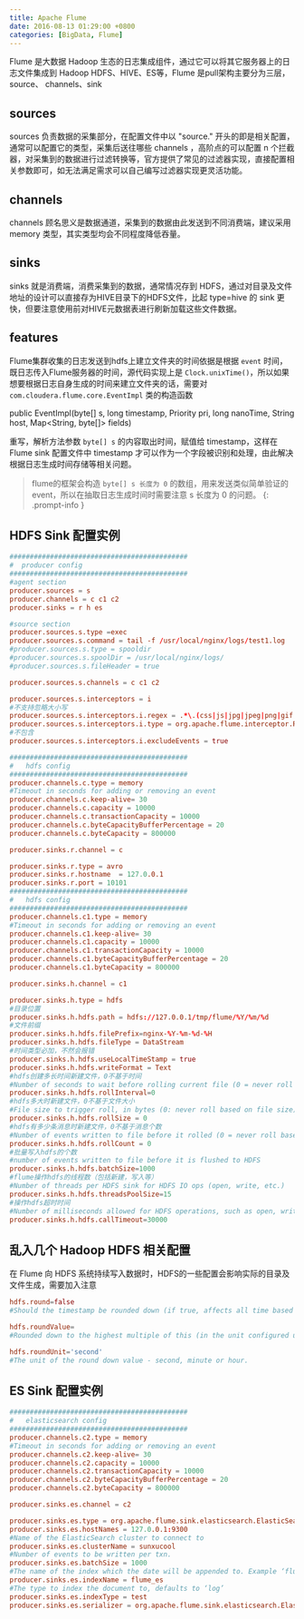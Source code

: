 ```yaml
---
title: Apache Flume
date: 2016-08-13 01:29:00 +0800
categories: [BigData, Flume]
---
```


Flume 是大数据 Hadoop 生态的日志集成组件，通过它可以将其它服务器上的日志文件集成到 Hadoop HDFS、HIVE、ES等，Flume 是pull架构主要分为三层，source、 channels、sink

## sources

sources 负责数据的采集部分，在配置文件中以 "source." 开头的即是相关配置，通常可以配置它的类型，采集后送往哪些 channels ，高阶点的可以配置 n 个拦截器，对采集到的数据进行过滤转换等，官方提供了常见的过滤器实现，直接配置相关参数即可，如无法满足需求可以自己编写过滤器实现更灵活功能。

## channels

channels 顾名思义是数据通道，采集到的数据由此发送到不同消费端，建议采用 memory 类型，其实类型均会不同程度降低吞量。

## sinks

sinks 就是消费端，消费采集到的数据，通常情况存到 HDFS，通过对目录及文件地址的设计可以直接存为HIVE目录下的HDFS文件，比起 type=hive 的 sink 更快，但要注意使用前对HIVE元数据表进行刷新加载这些文件数据。

## features

Flume集群收集的日志发送到hdfs上建立文件夹的时间依据是根据 `event` 时间，既日志传入Flume服务器的时间，源代码实现上是 `Clock.unixTime()`，所以如果想要根据日志自身生成的时间来建立文件夹的话，需要对 `com.cloudera.flume.core.EventImpl` 类的构造函数 

public EventImpl(byte[] s, long timestamp, Priority pri, long nanoTime, String host, Map<String, byte[]> fields)

重写，解析方法参数 `byte[] s` 的内容取出时间，赋值给 timestamp，这样在 Flume sink 配置文件中 timestamp 才可以作为一个字段被识别和处理，由此解决根据日志生成时间存储等相关问题。

> flume的框架会构造 `byte[] s 长度为 0` 的数组，用来发送类似简单验证的 event，所以在抽取日志生成时间时需要注意 s 长度为 0 的问题。
{: .prompt-info }

## HDFS Sink 配置实例

```conf
############################################
#  producer config
############################################
#agent section
producer.sources = s
producer.channels = c c1 c2
producer.sinks = r h es

#source section
producer.sources.s.type =exec
producer.sources.s.command = tail -f /usr/local/nginx/logs/test1.log
#producer.sources.s.type = spooldir
#producer.sources.s.spoolDir = /usr/local/nginx/logs/
#producer.sources.s.fileHeader = true

producer.sources.s.channels = c c1 c2

producer.sources.s.interceptors = i
#不支持忽略大小写
producer.sources.s.interceptors.i.regex = .*\.(css|js|jpg|jpeg|png|gif|ico).*
producer.sources.s.interceptors.i.type = org.apache.flume.interceptor.RegexFilteringInterceptor$Builder
#不包含
producer.sources.s.interceptors.i.excludeEvents = true

############################################
#   hdfs config
############################################
producer.channels.c.type = memory
#Timeout in seconds for adding or removing an event
producer.channels.c.keep-alive= 30
producer.channels.c.capacity = 10000
producer.channels.c.transactionCapacity = 10000
producer.channels.c.byteCapacityBufferPercentage = 20
producer.channels.c.byteCapacity = 800000

producer.sinks.r.channel = c

producer.sinks.r.type = avro
producer.sinks.r.hostname  = 127.0.0.1
producer.sinks.r.port = 10101
############################################
#   hdfs config
############################################
producer.channels.c1.type = memory
#Timeout in seconds for adding or removing an event
producer.channels.c1.keep-alive= 30
producer.channels.c1.capacity = 10000
producer.channels.c1.transactionCapacity = 10000
producer.channels.c1.byteCapacityBufferPercentage = 20
producer.channels.c1.byteCapacity = 800000

producer.sinks.h.channel = c1

producer.sinks.h.type = hdfs
#目录位置
producer.sinks.h.hdfs.path = hdfs://127.0.0.1/tmp/flume/%Y/%m/%d
#文件前缀
producer.sinks.h.hdfs.filePrefix=nginx-%Y-%m-%d-%H
producer.sinks.h.hdfs.fileType = DataStream
#时间类型必加，不然会报错
producer.sinks.h.hdfs.useLocalTimeStamp = true
producer.sinks.h.hdfs.writeFormat = Text
#hdfs创建多长时间新建文件，0不基于时间
#Number of seconds to wait before rolling current file (0 = never roll based on time interval)
producer.sinks.h.hdfs.rollInterval=0
#hdfs多大时新建文件，0不基于文件大小
#File size to trigger roll, in bytes (0: never roll based on file size)
producer.sinks.h.hdfs.rollSize = 0
#hdfs有多少条消息时新建文件，0不基于消息个数
#Number of events written to file before it rolled (0 = never roll based on number of events)
producer.sinks.h.hdfs.rollCount = 0
#批量写入hdfs的个数
#number of events written to file before it is flushed to HDFS
producer.sinks.h.hdfs.batchSize=1000
#flume操作hdfs的线程数（包括新建，写入等）
#Number of threads per HDFS sink for HDFS IO ops (open, write, etc.)
producer.sinks.h.hdfs.threadsPoolSize=15
#操作hdfs超时时间
#Number of milliseconds allowed for HDFS operations, such as open, write, flush, close. This number should be increased if many HDFS timeout operations are occurring.
producer.sinks.h.hdfs.callTimeout=30000
```

## 乱入几个 Hadoop HDFS 相关配置

在 Flume 向 HDFS 系统持续写入数据时，HDFS的一些配置会影响实际的目录及文件生成，需要加入注意

```conf
hdfs.round=false
#Should the timestamp be rounded down (if true, affects all time based escape sequences except %t)

hdfs.roundValue=
#Rounded down to the highest multiple of this (in the unit configured using hdfs.roundUnit), less than current time.

hdfs.roundUnit='second'
#The unit of the round down value - second, minute or hour.
```

## ES Sink 配置实例

```conf
############################################
#   elasticsearch config
############################################
producer.channels.c2.type = memory
#Timeout in seconds for adding or removing an event
producer.channels.c2.keep-alive= 30
producer.channels.c2.capacity = 10000
producer.channels.c2.transactionCapacity = 10000
producer.channels.c2.byteCapacityBufferPercentage = 20
producer.channels.c2.byteCapacity = 800000

producer.sinks.es.channel = c2

producer.sinks.es.type = org.apache.flume.sink.elasticsearch.ElasticSearchSink
producer.sinks.es.hostNames = 127.0.0.1:9300
#Name of the ElasticSearch cluster to connect to
producer.sinks.es.clusterName = sunxucool
#Number of events to be written per txn.
producer.sinks.es.batchSize = 1000
#The name of the index which the date will be appended to. Example ‘flume’ -> ‘flume-yyyy-MM-dd’
producer.sinks.es.indexName = flume_es
#The type to index the document to, defaults to ‘log’
producer.sinks.es.indexType = test
producer.sinks.es.serializer = org.apache.flume.sink.elasticsearch.ElasticSearchLogStashEventSerializer
```